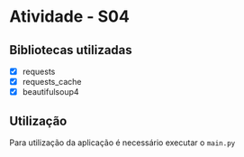 # Atividade - S04

## Bibliotecas utilizadas

- [x] requests
- [x] requests_cache
- [x] beautifulsoup4

## Utilização

Para utilização da aplicação é necessário executar o `main.py`
